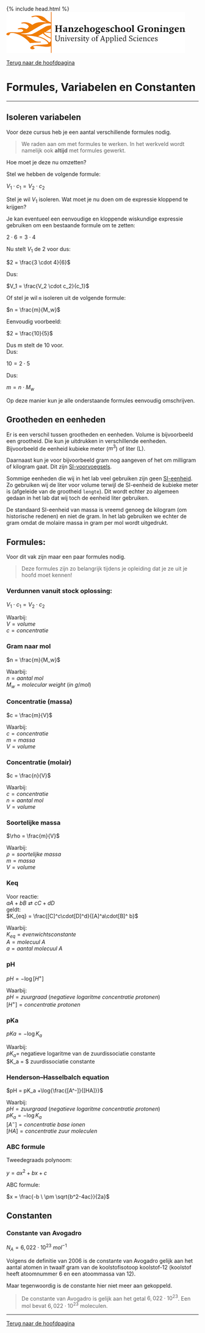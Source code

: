 {% include head.html %}
![Hanze](../hanze/hanze.png)

[Terug naar de hoofdpagina ](../index.md)

# Formules, Variabelen en Constanten

---

## Isoleren variabelen

Voor deze cursus heb je een aantal verschillende formules nodig.  

>We raden aan om met formules te werken. In het werkveld wordt namelijk ook **altijd** met formules gewerkt.  

Hoe moet je deze nu omzetten?  

Stel we hebben de volgende formule:  

$V_1 \cdot c_1 = V_2 \cdot c_2$  

Stel je wil $V_1$ isoleren. Wat moet je nu doen om de expressie kloppend te krijgen?  

Je kan eventueel een eenvoudige en kloppende wiskundige expressie gebruiken om een bestaande formule om te zetten:  

$2 \cdot 6 = 3 \cdot 4$  

Nu stelt $V_1$ de 2 voor dus:  

$2 = \frac{3 \cdot 4}{6}$  

Dus:  

$V_1 = \frac{V_2 \cdot c_2}{c_1}$  

Of stel je wil `m` isoleren uit de volgende formule:  

$n = \frac{m}{M_w}$  

Eenvoudig voorbeeld:  

$2 = \frac{10}{5}$  

Dus m stelt de 10 voor.  
Dus:  

$10 = 2 \cdot 5$  

Dus:  

$m = n \cdot M_w$  

Op deze manier kun je alle onderstaande formules eenvoudig omschrijven.  

## Grootheden en eenheden

Er is een verschil tussen grootheden en eenheden. Volume is bijvoorbeeld een grootheid. Die kun je uitdrukken in verschillende eenheden. Bijvoorbeeld de eenheid kubieke meter ($m^3$) of liter (L).  

Daarnaast kun je voor bijvoorbeeld gram nog aangeven of het om milligram of kilogram gaat. Dit zijn [SI-voorvoegsels](https://nl.wikipedia.org/wiki/SI-voorvoegsel).   

Sommige eenheden die wij in het lab veel gebruiken zijn geen [SI-eenheid](https://nl.wikipedia.org/wiki/SI-stelsel).
Zo gebruiken wij de liter voor volume terwijl de SI-eenheid de kubieke meter is (afgeleide van de grootheid `lengte`). Dit wordt echter zo algemeen gedaan in het lab dat wij toch de eenheid liter gebruiken.  

De standaard SI-eenheid van massa is vreemd genoeg de kilogram (om historische redenen) en niet de gram. In het lab gebruiken we echter de gram omdat de molaire massa in gram per mol wordt uitgedrukt.

## Formules:

Voor dit vak zijn maar een paar formules nodig.  

> Deze formules zijn zo belangrijk tijdens je opleiding dat je ze uit je hoofd moet kennen!

### Verdunnen vanuit stock oplossing:

$V_1 \cdot c_1 = V_2 \cdot c_2$  

Waarbij:  
$V = volume$  
$c = concentratie$  

### Gram naar mol

$n = \frac{m}{M_w}$  

Waarbij:  
$n = aantal \ mol$  
$M_w = molecular \ weight \ (in \ g/mol)$  

### Concentratie (massa)

$c = \frac{m}{V}$  

Waarbij:  
$c = concentratie$  
$m = massa$  
$V = volume$  

### Concentratie (molair)

$c = \frac{n}{V}$  

Waarbij:  
$c = concentratie$  
$n = aantal \ mol$  
$V = volume$  

### Soortelijke massa

$\rho = \frac{m}{V}$  

Waarbij:  
$\rho = soortelijke \ massa$  
$m = massa$  
$V = volume$  

### Keq

Voor reactie:  
$aA + bB \rightleftarrows cC + dD$  
geldt:  
$K_{eq} = \frac{[C]^c\cdot[D]^d}{[A]^a\cdot[B]^ b}$  

Waarbij:  
$K_{eq} = evenwichtsconstante$  
$A = molecuul \ A$  
$a = aantal \ molecuul \ A$  

### pH

$pH = -\log{[H^+]}$  

Waarbij:  
$pH = zuurgraad \ (negatieve \ logaritme \ concentratie \ protonen)$  
$[H^+] = concentratie \ protonen$  

### pKa

$pKa = -\log{K_a}$  

Waarbij:  
$pK_a =$ negatieve logaritme van de zuurdissociatie constante  
$K_a = $ zuurdissociatie constante  

### Henderson–Hasselbalch equation

$pH = pK_a +\log{\frac{[A^-]}{[HA]}}$  

Waarbij:  
$pH = zuurgraad \ (negatieve \ logaritme \ concentratie \ protonen)$  
$pK_a = -\log{K_a}$  
$[A^-] = concentratie \ base \ ionen$  
$[HA] = concentratie \ zuur \ moleculen$  

### ABC formule

Tweedegraads polynoom:  

$y = ax^2 + bx +c$  

ABC formule:  

$x = \frac{-b \ \pm \sqrt{b^2-4ac}}{2a}$  

## Constanten

### Constante van Avogadro

$N_A = 6,022 \cdot 10^{23} \ mol^{−1}$  

Volgens de definitie van 2006 is de constante van Avogadro gelijk aan het aantal atomen in twaalf gram van de koolstofisotoop koolstof-12 (koolstof heeft atoomnummer 6 en een atoommassa van 12).

Maar tegenwoordig is de constante hier niet meer aan gekoppeld.

>De constante van Avogadro is gelijk aan het getal $6,022 \cdot 10^{23}$. Een mol bevat $6,022 \cdot 10^{23}$ moleculen.  

---

[Terug naar de hoofdpagina ](../index.md)
